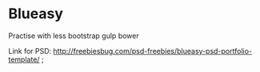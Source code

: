 # Blueasy
Practise with less bootstrap gulp bower

Link for PSD: http://freebiesbug.com/psd-freebies/blueasy-psd-portfolio-template/ ;
